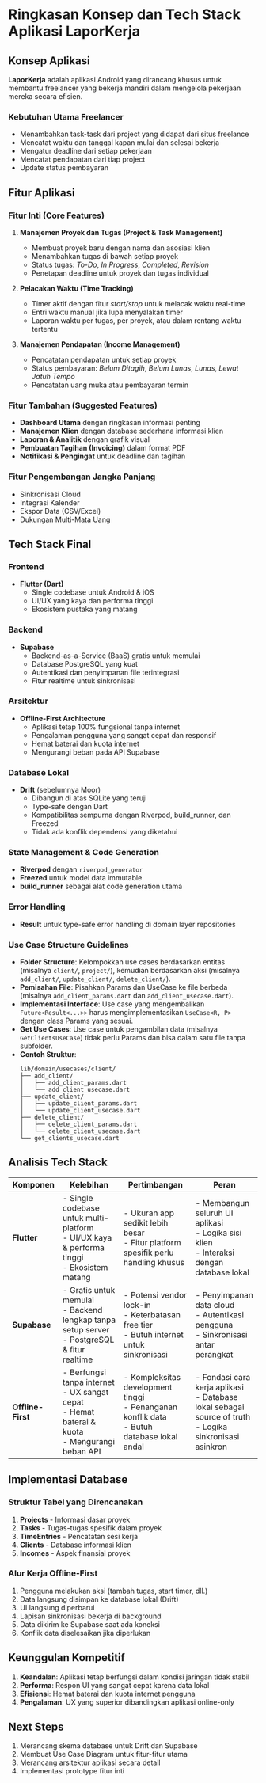 # Ringkasan Konsep dan Tech Stack Aplikasi LaporKerja

## Konsep Aplikasi

**LaporKerja** adalah aplikasi Android yang dirancang khusus untuk membantu freelancer yang bekerja mandiri dalam mengelola pekerjaan mereka secara efisien.

### Kebutuhan Utama Freelancer
- Menambahkan task-task dari project yang didapat dari situs freelance
- Mencatat waktu dan tanggal kapan mulai dan selesai bekerja
- Mengatur deadline dari setiap pekerjaan
- Mencatat pendapatan dari tiap project
- Update status pembayaran

## Fitur Aplikasi

### Fitur Inti (Core Features)
1. **Manajemen Proyek dan Tugas (Project & Task Management)**
   - Membuat proyek baru dengan nama dan asosiasi klien
   - Menambahkan tugas di bawah setiap proyek
   - Status tugas: *To-Do*, *In Progress*, *Completed*, *Revision*
   - Penetapan deadline untuk proyek dan tugas individual

2. **Pelacakan Waktu (Time Tracking)**
   - Timer aktif dengan fitur *start/stop* untuk melacak waktu real-time
   - Entri waktu manual jika lupa menyalakan timer
   - Laporan waktu per tugas, per proyek, atau dalam rentang waktu tertentu

3. **Manajemen Pendapatan (Income Management)**
   - Pencatatan pendapatan untuk setiap proyek
   - Status pembayaran: *Belum Ditagih*, *Belum Lunas*, *Lunas*, *Lewat Jatuh Tempo*
   - Pencatatan uang muka atau pembayaran termin

### Fitur Tambahan (Suggested Features)
- **Dashboard Utama** dengan ringkasan informasi penting
- **Manajemen Klien** dengan database sederhana informasi klien
- **Laporan & Analitik** dengan grafik visual
- **Pembuatan Tagihan (Invoicing)** dalam format PDF
- **Notifikasi & Pengingat** untuk deadline dan tagihan

### Fitur Pengembangan Jangka Panjang
- Sinkronisasi Cloud
- Integrasi Kalender
- Ekspor Data (CSV/Excel)
- Dukungan Multi-Mata Uang

## Tech Stack Final

### Frontend
- **Flutter (Dart)**
  - Single codebase untuk Android & iOS
  - UI/UX yang kaya dan performa tinggi
  - Ekosistem pustaka yang matang

### Backend
- **Supabase**
  - Backend-as-a-Service (BaaS) gratis untuk memulai
  - Database PostgreSQL yang kuat
  - Autentikasi dan penyimpanan file terintegrasi
  - Fitur realtime untuk sinkronisasi

### Arsitektur
- **Offline-First Architecture**
  - Aplikasi tetap 100% fungsional tanpa internet
  - Pengalaman pengguna yang sangat cepat dan responsif
  - Hemat baterai dan kuota internet
  - Mengurangi beban pada API Supabase

### Database Lokal
- **Drift** (sebelumnya Moor)
  - Dibangun di atas SQLite yang teruji
  - Type-safe dengan Dart
  - Kompatibilitas sempurna dengan Riverpod, build_runner, dan Freezed
  - Tidak ada konflik dependensi yang diketahui

### State Management & Code Generation
- **Riverpod** dengan `riverpod_generator`
- **Freezed** untuk model data immutable
- **build_runner** sebagai alat code generation utama

### Error Handling
- **Result<T>** untuk type-safe error handling di domain layer repositories

### Use Case Structure Guidelines
- **Folder Structure**: Kelompokkan use cases berdasarkan entitas (misalnya `client/`, `project/`), kemudian berdasarkan aksi (misalnya `add_client/`, `update_client/`, `delete_client/`).
- **Pemisahan File**: Pisahkan Params dan UseCase ke file berbeda (misalnya `add_client_params.dart` dan `add_client_usecase.dart`).
- **Implementasi Interface**: Use case yang mengembalikan `Future<Result<...>>` harus mengimplementasikan `UseCase<R, P>` dengan class Params yang sesuai.
- **Get Use Cases**: Use case untuk pengambilan data (misalnya `GetClientsUseCase`) tidak perlu Params dan bisa dalam satu file tanpa subfolder.
- **Contoh Struktur**:
  ```
  lib/domain/usecases/client/
  ├── add_client/
  │   ├── add_client_params.dart
  │   └── add_client_usecase.dart
  ├── update_client/
  │   ├── update_client_params.dart
  │   └── update_client_usecase.dart
  ├── delete_client/
  │   ├── delete_client_params.dart
  │   └── delete_client_usecase.dart
  └── get_clients_usecase.dart
  ```

## Analisis Tech Stack

| Komponen | Kelebihan | Pertimbangan | Peran |
|----------|-----------|--------------|--------|
| **Flutter** | - Single codebase untuk multi-platform<br>- UI/UX kaya & performa tinggi<br>- Ekosistem matang | - Ukuran app sedikit lebih besar<br>- Fitur platform spesifik perlu handling khusus | - Membangun seluruh UI aplikasi<br>- Logika sisi klien<br>- Interaksi dengan database lokal |
| **Supabase** | - Gratis untuk memulai<br>- Backend lengkap tanpa setup server<br>- PostgreSQL & fitur realtime | - Potensi vendor lock-in<br>- Keterbatasan free tier<br>- Butuh internet untuk sinkronisasi | - Penyimpanan data cloud<br>- Autentikasi pengguna<br>- Sinkronisasi antar perangkat |
| **Offline-First** | - Berfungsi tanpa internet<br>- UX sangat cepat<br>- Hemat baterai & kuota<br>- Mengurangi beban API | - Kompleksitas development tinggi<br>- Penanganan konflik data<br>- Butuh database lokal andal | - Fondasi cara kerja aplikasi<br>- Database lokal sebagai source of truth<br>- Logika sinkronisasi asinkron |

## Implementasi Database

### Struktur Tabel yang Direncanakan
1. **Projects** - Informasi dasar proyek
2. **Tasks** - Tugas-tugas spesifik dalam proyek
3. **TimeEntries** - Pencatatan sesi kerja
4. **Clients** - Database informasi klien
5. **Incomes** - Aspek finansial proyek

### Alur Kerja Offline-First
1. Pengguna melakukan aksi (tambah tugas, start timer, dll.)
2. Data langsung disimpan ke database lokal (Drift)
3. UI langsung diperbarui
4. Lapisan sinkronisasi bekerja di background
5. Data dikirim ke Supabase saat ada koneksi
6. Konflik data diselesaikan jika diperlukan

## Keunggulan Kompetitif

1. **Keandalan**: Aplikasi tetap berfungsi dalam kondisi jaringan tidak stabil
2. **Performa**: Respon UI yang sangat cepat karena data lokal
3. **Efisiensi**: Hemat baterai dan kuota internet pengguna
4. **Pengalaman**: UX yang superior dibandingkan aplikasi online-only

## Next Steps

1. Merancang skema database untuk Drift dan Supabase
2. Membuat Use Case Diagram untuk fitur-fitur utama
3. Merancang arsitektur aplikasi secara detail
4. Implementasi prototype fitur inti